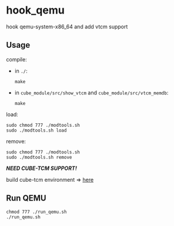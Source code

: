 # hook_qemu
hook qemu-system-x86_64 and add vtcm support

## Usage

compile:

* in `./`:

  ```shell
  make
  ```

* in `cube_module/src/show_vtcm` and `cube_module/src/vtcm_memdb`:

  ```shell
  make
  ```

load:

```shell
sudo chmod 777 ./modtools.sh
sudo ./modtools.sh load
```

remove:

```shell
sudo chmod 777 ./modtools.sh
sudo ./modtools.sh remove
```

***NEED CUBE-TCM SUPPORT!***

build cube-tcm environment => [here](<https://github.com/Akiko97/auto-vtcm>)
## Run QEMU
```shell
chmod 777 ./run_qemu.sh
./run_qemu.sh
```

